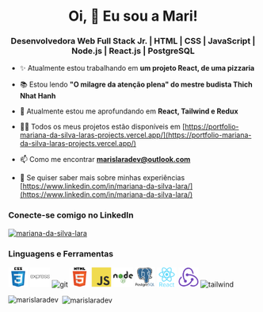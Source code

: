 <h1 align="center">Oi, 👋 Eu sou a Mari!</h1>
<h3 align="center">Desenvolvedora Web Full Stack Jr. | HTML | CSS | JavaScript | Node.js | React.js | PostgreSQL</h3>

- ✨ Atualmente estou trabalhando em **um projeto React, de uma pizzaria**
  
- 📚 Estou lendo **"O milagre da atenção plena" do mestre budista Thich Nhat Hanh**

- 🌱 Atualmente estou me aprofundando em **React, Tailwind e Redux**

- 👩‍💻 Todos os meus projetos estão disponíveis em [https://portfolio-mariana-da-silva-laras-projects.vercel.app/](https://portfolio-mariana-da-silva-laras-projects.vercel.app/)

- 📫 Como me encontrar **marislaradev@outlook.com**

- 📄 Se quiser saber mais sobre minhas experiências [https://www.linkedin.com/in/mariana-da-silva-lara/](https://www.linkedin.com/in/mariana-da-silva-lara/)

<h3 align="left">Conecte-se comigo no LinkedIn</h3>
<p align="left">
<a href="https://linkedin.com/in/mariana-da-silva-lara" target="blank"><img align="center" src="https://raw.githubusercontent.com/rahuldkjain/github-profile-readme-generator/master/src/images/icons/Social/linked-in-alt.svg" alt="mariana-da-silva-lara" height="30" width="40" /></a>
</p>

<h3 align="left">Linguagens e Ferramentas</h3>
<p align="left"> 
<!--   <a href="https://www.w3schools.com/css/" target="_blank" rel="noreferrer">  -->
    <img src="https://raw.githubusercontent.com/devicons/devicon/master/icons/css3/css3-original-wordmark.svg" alt="css3" width="40" height="40"/> 
<!--   </a> -->
<!--   <a href="https://expressjs.com" target="_blank" rel="noreferrer"> -->
    <img src="https://raw.githubusercontent.com/devicons/devicon/master/icons/express/express-original-wordmark.svg" alt="express" width="40" height="40"/>
<!--   </a> -->
<!--   <a href="https://git-scm.com/" target="_blank" rel="noreferrer"> -->
    <img src="https://www.vectorlogo.zone/logos/git-scm/git-scm-icon.svg" alt="git" width="40" height="40"/>
<!--   </a>  -->
<!--   <a href="https://www.w3.org/html/" target="_blank" rel="noreferrer"> -->
    <img src="https://raw.githubusercontent.com/devicons/devicon/master/icons/html5/html5-original-wordmark.svg" alt="html5" width="40" height="40"/> 
<!--   </a>  -->
<!--   <a href="https://developer.mozilla.org/en-US/docs/Web/JavaScript" target="_blank" rel="noreferrer"> -->
    <img src="https://raw.githubusercontent.com/devicons/devicon/master/icons/javascript/javascript-original.svg" alt="javascript" width="40" height="40"/> 
<!--   </a>  -->
<!--   <a href="https://nodejs.org" target="_blank" rel="noreferrer"> -->
    <img src="https://raw.githubusercontent.com/devicons/devicon/master/icons/nodejs/nodejs-original-wordmark.svg" alt="nodejs" width="40" height="40"/> 
<!--   </a>  -->
<!--   <a href="https://www.postgresql.org" target="_blank" rel="noreferrer"> -->
    <img src="https://raw.githubusercontent.com/devicons/devicon/master/icons/postgresql/postgresql-original-wordmark.svg" alt="postgresql" width="40" height="40"/> 
<!--   </a>  -->
<!--   <a href="https://reactjs.org/" target="_blank" rel="noreferrer">  -->
    <img src="https://raw.githubusercontent.com/devicons/devicon/master/icons/react/react-original-wordmark.svg" alt="react" width="40" height="40"/>
<!--   </a> -->
<!--   <a href="https://redux.js.org" target="_blank" rel="noreferrer"> -->
    <img src="https://raw.githubusercontent.com/devicons/devicon/master/icons/redux/redux-original.svg" alt="redux" width="40" height="40"/> 
<!--   </a>  -->
<!--   <a href="https://tailwindcss.com/" target="_blank" rel="noreferrer"> -->
    <img src="https://www.vectorlogo.zone/logos/tailwindcss/tailwindcss-icon.svg" alt="tailwind" width="40" height="40"/> 
<!--   </a> -->
</p>

<p>
  <img align="left" src="https://github-readme-stats.vercel.app/api/top-langs?username=marislaradev&theme=dark&show_icons=true&locale=en&layout=compact" alt="marislaradev" />
</p>

<p>&nbsp;
  <img align="center" src="https://github-readme-stats.vercel.app/api?username=marislaradev&theme=dark&show_icons=true&locale=en" alt="marislaradev" />
</p>

